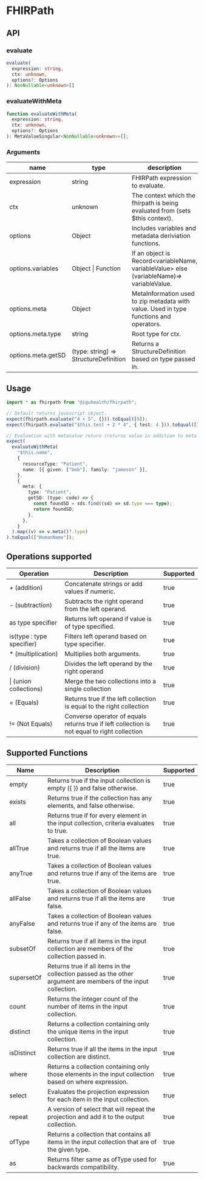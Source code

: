 # FHIRPath

## API

### evaluate

```typescript
evaluate(
  expression: string,
  ctx: unknown,
  options?: Options
): NonNullable<unknown>[]
```

### evaluateWithMeta

```typescript
function evaluateWithMeta(
  expression: string,
  ctx: unknown,
  options?: Options
): MetaValueSingular<NonNullable<unknown>>[];
```

### Arguments

| name               | type                                  | description                                                                              |
| ------------------ | ------------------------------------- | ---------------------------------------------------------------------------------------- |
| expression         | string                                | FHIRPath expression to evaluate.                                                         |
| ctx                | unknown                               | The context which the fhirpath is being evaluated from (sets $this context).             |
| options            | Object                                | Includes variables and metadata deriviation functions.                                   |
| options.variables  | Object \| Function                    | If an object is Record<variableName, variableValue> else (variableName)=> variableValue. |
| options.meta       | Object                                | MetaInformation used to zip metadata with value. Used in type functions and operators.   |
| options.meta.type  | string                                | Root type for ctx.                                                                       |
| options.meta.getSD | (type: string) => StructureDefinition | Returns a StructureDefinition based on type passed in.                                   |

## Usage

```typescript
import * as fhirpath from "@iguhealth/fhirpath";

// Default returns javascript object.
expect(fhirpath.evaluate("4 + 5", {})).toEqual([9]);
expect(fhirpath.evaluate("$this.test + 2 * 4", { test: 4 })).toEqual([12]);

// Evaluation with metavalue return (returns value in addition to meta information.)
expect(
  evaluateWithMeta(
    "$this.name",
    {
      resourceType: "Patient",
      name: [{ given: ["bob"], family: "jameson" }],
    },
    {
      meta: {
        type: "Patient",
        getSD: (type: code) => {
          const foundSD = sds.find((sd) => sd.type === type);
          return foundSD;
        },
      },
    }
  ).map((v) => v.meta()?.type)
).toEqual(["HumanName"]);
```

## Operations supported

| Operation                 | Description                                                                                  | Supported |
| ------------------------- | -------------------------------------------------------------------------------------------- | --------- |
| + (addition)              | Concatenate strings or add values if numeric.                                                | true      |
| - (subtraction)           | Subtracts the right operand from the left operand.                                           | true      |
| as type specifier         | Returns left operand if value is of type specified.                                          | true      |
| is(type : type specifier) | Filters left operand based on type specifier.                                                | true      |
| \* (multiplication)       | Multiplies both arguments.                                                                   | true      |
| / (division)              | Divides the left operand by the right operand                                                | true      |
| \| (union collections)    | Merge the two collections into a single collection                                           | true      |
| = (Equals)                | Returns true if the left collection is equal to the right collection                         | true      |
| != (Not Equals)           | Converse operator of equals returns true if left collection is not equal to right collection | true      |

## Supported Functions

| Name       | Description                                                                                                   | Supported |
| ---------- | ------------------------------------------------------------------------------------------------------------- | --------- |
| empty      | Returns true if the input collection is empty ({ }) and false otherwise.                                      | true      |
| exists     | Returns true if the collection has any elements, and false otherwise.                                         | true      |
| all        | Returns true if for every element in the input collection, criteria evaluates to true.                        | true      |
| allTrue    | Takes a collection of Boolean values and returns true if all the items are true.                              | true      |
| anyTrue    | Takes a collection of Boolean values and returns true if any of the items are true.                           | true      |
| allFalse   | Takes a collection of Boolean values and returns true if all the items are false.                             | true      |
| anyFalse   | Takes a collection of Boolean values and returns true if any of the items are false.                          | true      |
| subsetOf   | Returns true if all items in the input collection are members of the collection passed in.                    | true      |
| supersetOf | Returns true if all items in the collection passed as the other argument are members of the input collection. | true      |
| count      | Returns the integer count of the number of items in the input collection.                                     | true      |
| distinct   | Returns a collection containing only the unique items in the input collection.                                | true      |
| isDistinct | Returns true if all the items in the input collection are distinct.                                           | true      |
| where      | Returns a collection containing only those elements in the input collection based on where expression.        | true      |
| select     | Evaluates the projection expression for each item in the input collection.                                    | true      |
| repeat     | A version of select that will repeat the projection and add it to the output collection.                      | true      |
| ofType     | Returns a collection that contains all items in the input collection that are of the given type.              | true      |
| as         | Returns filter same as ofType used for backwards compatibility.                                               | true      |
